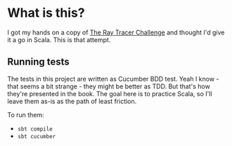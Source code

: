 # What is this?

I got my hands on a copy of [The Ray Tracer Challenge](https://pragprog.com/titles/jbtracer/the-ray-tracer-challenge/) and thought I'd give it a go in Scala. This is that attempt.

## Running tests

The tests in this project are written as Cucumber BDD test. Yeah I know -  that seems a bit strange - they might be better as TDD. But that's how they're presented in the book. The goal here is to practice Scala, so I'll leave them as-is as the path of least friction.

To run them:

* `sbt compile`
* `sbt cucumber`
